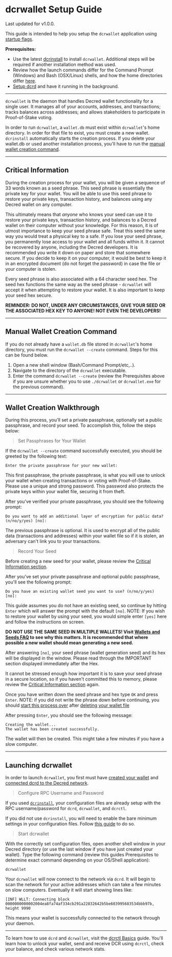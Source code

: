 # **dcrwallet Setup Guide**

Last updated for v1.0.0.

This guide is intended to help you setup the `dcrwallet` application using [startup flags](/getting-started/startup-basics.md#startup-command-flags). 

**Prerequisites:**

- Use the latest [dcrinstall](/getting-started/install-guide.md#dcrinstall) to install `dcrwallet`. Additional steps will be required if another installation method was used.
- Review how the launch commands differ for the Command Prompt (Windows) and Bash (OSX/Linux) shells, and how the home directories differ [here](/getting-started/cli-differences.md).
- [Setup dcrd](/getting-started/user-guides/dcrd-setup.md) and have it running in the background.

---

`dcrwallet` is the daemon that handles Decred wallet functionality for a single user. It manages all of your accounts, addresses, and transactions; tracks balances across addresses; and allows stakeholders to participate in Proof-of-Stake voting.

In order to run `dcrwallet`, a `wallet.db` must exist within `dcrwallet`'s home directory. In order for that file to exist, you must create a new wallet. `dcrinstall` automatically starts the creation process. If you delete your wallet.db or used another installation process, you'll have to run the [manual wallet creation command](#manual-wallet-creation-command).

---

## **Critical Information**

During the creation process for your wallet, you will be given a sequence of 33 words known as a seed phrase. This seed phrase is essentially the private key for your wallet. You will be able to use this seed phrase to restore your private keys, transaction history, and balances using any Decred wallet on any computer. 

This ultimately means that *anyone* who knows your seed can use it to restore your private keys, transaction history, and balances to a Decred wallet on their computer without your knowledge. For this reason, it is of utmost importance to keep your seed phrase safe. Treat this seed the same way you would treat a physical key to a safe. If you lose your seed phrase, you permanently lose access to your wallet and all funds within it. It cannot be recovered by anyone, including the Decred developers. It is recommended you write it down on paper and store that somewhere secure. If you decide to keep it on your computer, it would be best to keep it in an encrypted document (do not forget the password) in case the file or your computer is stolen.

Every seed phrase is also associated with a 64 character seed hex. The seed hex functions the same way as the seed phrase - `dcrwallet` will accept it when attempting to restore your wallet. It is also important to keep your seed hex secure.

**REMINDER: DO NOT, UNDER ANY CIRCUMSTANCES, GIVE YOUR SEED OR THE ASSOCIATED HEX KEY TO ANYONE! NOT EVEN THE DEVELOPERS!**

---

## **Manual Wallet Creation Command**

If you do not already have a `wallet.db` file stored in `dcrwallet`'s home directory, you must run the `dcrwallet --create` command. Steps for this can be found below. 

1. Open a new shell window (Bash/Command Prompt/etc,..).
2. Navigate to the directory of the `dcrwallet` executable.
3. Enter the command `dcrwallet --create` (review the Prerequisites above if you are unsure whether you to use `./dcrwallet` or `dcrwallet.exe` for the previous command). 

---

## **Wallet Creation Walkthrough**

During this process, you'll set a private passphrase, optionally set a public passphrase, and record your seed. To accomplish this, follow the steps below:

> Set Passphrases for Your Wallet

If the `dcrwallet --create` command successfully executed, you should be greeted by the following text:

```no-highlight
Enter the private passphrase for your new wallet:
```

This first passphrase, the private passphrase, is what you will use to unlock your wallet when creating transactions or voting with Proof-of-Stake. Please use a unique and strong password. This password also protects the private keys within your wallet file, securing it from theft.

After you've verified your private passphrase, you should see the following prompt:

```no-highlight
Do you want to add an additional layer of encryption for public data? (n/no/y/yes) [no]:
```

The previous passphrase is optional. It is used to encrypt all of the public data (transactions and addresses) within your wallet file so if it is stolen, an adversary can't link you to your transactions. 

> Record Your Seed

Before creating a new seed for your wallet, please review the [Critical Information section](/getting-started/user-guides/dcrwallet-setup.md#critical-information).

After you've set your private passphrase and optional public passphrase, you'll see the following prompt:

```no-highlight
Do you have an existing wallet seed you want to use? (n/no/y/yes) [no]:
```

This guide assumes you do not have an existing seed, so continue by hitting `Enter` which will answer the prompt with the default `[no]`. NOTE: If you wish to restore your wallet by using your seed, you would simple enter `[yes]` here and follow the instructions on screen.

<i class="fa fa-exclamation-triangle"></i> **DO NOT USE THE SAME SEED IN MULTIPLE WALLETS! Visit [Wallets and Seeds FAQ](/faq/wallets-and-seeds.md#3-can-i-run-multiple-wallets) to see why this matters. It is recommended that where possible a new wallet should mean generating a new seed.** 

After answering `[no]`, your seed phrase (wallet generation seed) and its hex will be displayed in the window. Please read through the IMPORTANT section displayed immediately after the Hex.

It cannot be stressed enough how important it is to save your seed phrase in a secure location, so if you haven't committed this to memory, please review the [Critical Information section](/getting-started/user-guides/dcrwallet-setup.md#critical-information) again.

Once you have written down the seed phrase and hex type `OK` and press `Enter`. NOTE: if you did not write the phrase down before continuing, you should [start this process over](/getting-started/user-guides/dcrwallet-setup.md#create-a-new-wallet) after [deleting your wallet file](/advanced/deleting-your-wallet.md)

After pressing `Enter`, you should see the following message:

```no-highlight
Creating the wallet...
The wallet has been created successfully.
```

The wallet will then be created. This might take a few minutes if you have a slow computer.

---

## **Launching dcrwallet**

In order to launch `dcrwallet`, you first must have [created your wallet](#wallet-creation-walkthrough) and
[connected dcrd to the Decred network](/getting-started/user-guides/dcrd-setup.md#connect-to-the-decred-network).

> Configure RPC Username and Password

If you used [`dcrinstall`](/getting-started/install-guide.md#dcrinstall), your configuration files are already setup with the RPC username/password for `dcrd`, `dcrwallet`, and `dcrctl`.

If you did not use `dcrinstall`, you will need to enable the bare minimum settings in your configuration files. Follow [this guide](/getting-started/startup-basics.md#minimum-configuration) to do so.

> Start dcrwallet 

With the correctly set configuration files, open another shell window in your Decred directory (or use the last window if you have just created your wallet). Type the following command (review this guides Prerequisites to determine exact command depending on your OS/Shell application):

```no-highlight
dcrwallet
```

Your `dcrwallet` will now connect to the network via `dcrd`. It will begin to scan the network for your active addresses which can take a few minutes on slow computers. Eventually it will start showing lines like:

```no-highlight
[INF] WLLT: Connecting block 0000000000002004ea8fa74af334cb291a22832642b5be603995683534bbb97b, height 9990
```

This means your wallet is successfully connected to the network
through your daemon.

---

To learn how to use `dcrd` and  `dcrwallet`, visit the [dcrctl Basics](/getting-started/user-guides/dcrctl-basics.md) guide. You'll learn how to unlock your wallet, send and receive DCR using `dcrctl`, check your balance, and check various network stats.
